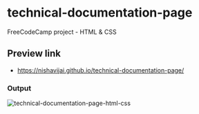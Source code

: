 # technical-documentation-page
 FreeCodeCamp project - HTML & CSS

## Preview link
- https://nishavijai.github.io/technical-documentation-page/

### Output
![technical-documentation-page-html-css](https://user-images.githubusercontent.com/26595961/232007722-0ba92f94-dbfe-4290-8345-41669f433cb4.png)
